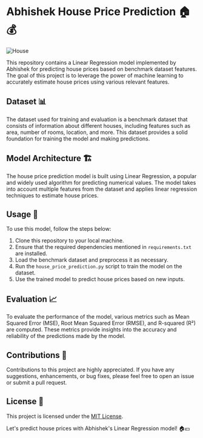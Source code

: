 # Abhishek House Price Prediction 🏠💰

   ![House](https://media.giphy.com/media/XbJcfEH1FhblWe4R6L/giphy.gif)

This repository contains a Linear Regression model implemented by Abhishek for predicting house prices based on benchmark dataset features. The goal of this project is to leverage the power of machine learning to accurately estimate house prices using various relevant features.

## Dataset 📊

The dataset used for training and evaluation is a benchmark dataset that consists of information about different houses, including features such as area, number of rooms, location, and more. This dataset provides a solid foundation for training the model and making predictions.

## Model Architecture 🏗️

The house price prediction model is built using Linear Regression, a popular and widely used algorithm for predicting numerical values. The model takes into account multiple features from the dataset and applies linear regression techniques to estimate house prices.

## Usage 🚀

To use this model, follow the steps below:

1. Clone this repository to your local machine.
2. Ensure that the required dependencies mentioned in `requirements.txt` are installed.
3. Load the benchmark dataset and preprocess it as necessary.
4. Run the `house_price_prediction.py` script to train the model on the dataset.
5. Use the trained model to predict house prices based on new inputs.

## Evaluation 📈

To evaluate the performance of the model, various metrics such as Mean Squared Error (MSE), Root Mean Squared Error (RMSE), and R-squared (R²) are computed. These metrics provide insights into the accuracy and reliability of the predictions made by the model.

## Contributions 🤝

Contributions to this project are highly appreciated. If you have any suggestions, enhancements, or bug fixes, please feel free to open an issue or submit a pull request.

## License 📜

This project is licensed under the [MIT License](LICENSE).

Let's predict house prices with Abhishek's Linear Regression model! 🏠💵
